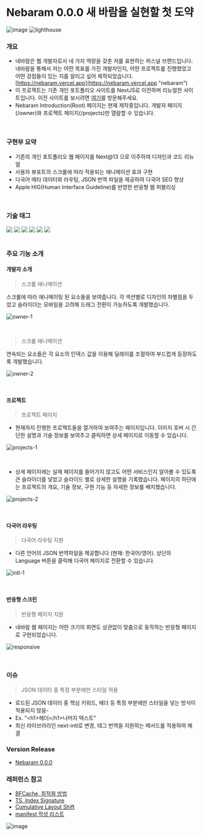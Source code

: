 # Nebaram 0.0.0 새 바람을 실현할 첫 도약

![image](https://github.com/yjglab/nebaram/assets/70316567/37a6f010-c733-4825-88f0-f2f3256cbb18)
![lighthouse](https://github.com/yjglab/nebaram/assets/70316567/48292417-c3a5-4d2d-b820-d05e71bc0d27)

### 개요

- 네바람은 웹 개발자로서 네 가지 역량을 갖춘 저를 표현하는 퍼스널 브랜드입니다. 네바람을 통해서 저는 어떤 목표를 가진 개발자인지, 어떤 프로젝트를 진행했었고 어떤 강점들이 있는 지를 알리고 싶어 제작되었습니다. [https://nebaram.vercel.app](https://nebaram.vercel.app "nebaram")
- 이 프로젝트는 기존 개인 포트폴리오 사이트를 NextJS로 이전하며 리뉴얼한 사이트입니다. 이전 사이트를 보시려면 [여기](https://yukjaekyeong.web.app)를 방문해주세요.
- Nebaram Introduction(Root) 페이지는 현재 제작중입니다. 개발자 페이지(/owner)와 프로젝트 페이지(/projects)만 열람할 수 있습니다.

<br />

### 구현부 요약

- 기존의 개인 포트폴리오 웹 페이지를 Next@13 으로 이주하여 디자인과 코드 리뉴얼
- 사용자 뷰포트의 스크롤에 따라 적용되는 애니메이션 효과 구현
- 다국어 메타 데이터와 라우팅, JSON 번역 파일을 제공하여 다국어 SEO 향상
- Apple HIG(Human Interface Guideline)를 반영한 반응형 웹 퍼블리싱

<br />

### 기술 태그

<div> 
<img src="https://img.shields.io/badge/TypeScript-3178C6?style=for-the-badge&logo=TypeScript&logoColor=white">
<img src="https://img.shields.io/badge/React-61DAFB?style=for-the-badge&logo=React&logoColor=white">
<img src="https://img.shields.io/badge/Next.js-000000?style=for-the-badge&logo=Next.js&logoColor=white">
<img src="https://img.shields.io/badge/Tailwindcss-06B6D4?style=for-the-badge&logo=Tailwindcss&logoColor=black">
<img src="https://img.shields.io/badge/Emotion-569A31?style=for-the-badge&logo=Emotion&logoColor=black">
<img src="https://img.shields.io/badge/Framer-0055FF?style=for-the-badge&logo=Framer&logoColor=black">
</div>

<br />

### 주요 기능 소개

#### 개발자 소개

> 스크롤 애니메이션

스크롤에 따라 애니메이팅 된 요소들을 보여줍니다. 각 섹션별로 디자인의 차별점을 두었고 슬라이더는 모바일을 고려해 드래그 전환이 가능하도록 개발했습니다.

![owner-1](https://github.com/yjglab/nebaram/assets/70316567/b84eb738-49f5-49c4-ad02-bc1dfced6149)

<br />

> 스크롤 애니메이션

연속되는 요소들은 각 요소의 인덱스 값을 이용해 딜레이를 조절하여 부드럽게 등장하도록 개발했습니다.

![owner-2](https://github.com/yjglab/nebaram/assets/70316567/99e6b536-b492-4be1-996a-41d9d7c23b62)

<br />

#### 프로젝트

> 프로젝트 페이지

- 현재까지 진행한 프로젝트들을 열거하여 보여주는 페이지입니다. 이미지 호버 시 간단한 설명과 기술 정보를 보여주고 클릭하면 상세 페이지로 이동할 수 있습니다.

![projects-1](https://github.com/yjglab/nebaram/assets/70316567/9bcc22a8-0795-4c4b-8b3d-cf8e3e92e078)

<br />

- 상세 페이지에는 실제 페이지를 들어가지 않고도 어떤 서비스인지 알아볼 수 있도록 큰 슬라이더를 넣었고 슬라이드 별로 상세한 설명을 기록했습니다. 페이지의 하단에는 프로젝트의 개요, 기술 정보, 구현 기능 등 자세한 정보를 배치했습니다.

![projects-2](https://github.com/yjglab/nebaram/assets/70316567/52c45f50-707f-42e7-8325-0f983bb0bd94)

<br />

#### 다국어 라우팅

> 다국어 라우팅 지원

- 다른 언어의 JSON 번역파일을 제공합니다 (현재: 한국어/영어). 상단의 Language 버튼을 클릭해 다국어 페이지로 전환할 수 있습니다.

![intl-1](https://github.com/yjglab/nebaram/assets/70316567/97621348-7a7d-4a3d-bc1d-f91a0c1ae9df)

<br />

#### 반응형 스크린

> 반응형 페이지 지원

- 네바람 웹 페이지는 어떤 크기의 화면도 상관없이 맞춤으로 동작하는 반응형 페이지로 구현되었습니다.

![responsive](https://github.com/yjglab/nebaram/assets/70316567/afe50c82-d7cf-477b-b2fd-4187106b8939)

<br />

### 이슈

> JSON 데이터 중 특정 부분에만 스타일 적용

- 로드된 JSON 데이터 중 핵심 키워드, 헤더 등 특정 부분에만 스타일을 넣는 방식이 적용되지 않음-
- Ex. "\<h1\>헤더\</h1\>나머지 텍스트"
- 최신 라이브러리인 next-intl로 변경, 태그 번역을 지원하는 메서드를 적용하여 해결

### Version Release

- [Nebaram 0.0.0]()

### 레퍼런스 참고

- [BFCache, 최적화 방법](https://web.dev/bfcache/)
- [TS, Index Signature](https://dev.to/keento0809/index-signature-in-typescript-37g1)
- [Cumulative Layout Shift](https://nextjs.org/learn/seo/web-performance/cls)
- [manifest 작성 리스트](https://365kim.tistory.com/169)

![image](https://github.com/yjglab/nebaram/assets/70316567/5bc77120-ce07-4052-9db3-460c082852b1)
